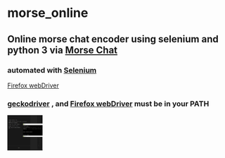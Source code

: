 # morse_online
## Online morse chat encoder using selenium and python 3 via [Morse Chat](http://morsecode.me/?room=1)
### automated with [Selenium](https://pypi.org/project/selenium/) 
[Firefox webDriver](https://developer.mozilla.org/en-US/docs/Web/WebDriver)
### [geckodriver](https://github.com/mozilla/geckodriver/releases) , and [Firefox webDriver](https://developer.mozilla.org/en-US/docs/Web/WebDriver) must be in your PATH

<a href="url"><img src="https://github.com/CarloCattano/morse_online/blob/master/Screenshot/greta.PNG?raw=true" align="center" height="80" width="80" ></a>

